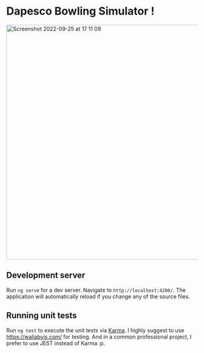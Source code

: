 # Dapesco Bowling Simulator !

<img width="618" alt="Screenshot 2022-09-25 at 17 11 09" src="https://user-images.githubusercontent.com/49078281/192150870-68685233-3991-44e1-9f3f-2287b39c3f3e.png">

## Development server

Run `ng serve` for a dev server. Navigate to `http://localhost:4200/`. The application will automatically reload if you change any of the source files.

## Running unit tests


Run `ng test` to execute the unit tests via [Karma](https://karma-runner.github.io). I highly suggest to use https://wallabyjs.com/ for testing. And in a common professional project, I prefer to use JEST instead of Karma :p.

